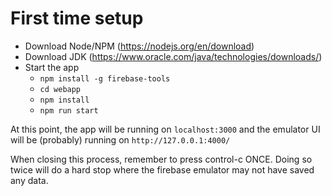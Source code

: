 # First time setup

* Download Node/NPM (https://nodejs.org/en/download)
* Download JDK (https://www.oracle.com/java/technologies/downloads/)
* Start the app
    * `npm install -g firebase-tools`
    * `cd webapp`
    * `npm install`
    * `npm run start`

At this point, the app will be running on `localhost:3000` and the emulator UI will be (probably) running on `http://127.0.0.1:4000/`

When closing this process, remember to press control-c ONCE.  Doing so twice will do a hard stop where the firebase emulator may not have saved any data.